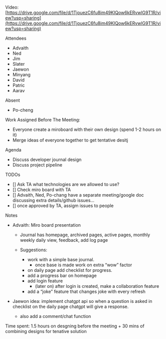 Video: [https://drive.google.com/file/d/1TjouezC6fu8im49KIQow6kERvwlG9T1R/view?usp=sharing](https://drive.google.com/file/d/1TjouezC6fu8im49KIQow6kERvwlG9T1R/view?usp=sharing)

Attendees
- Advaith
- Ned
- Jim
- Slater
- Jaewon
- Minyang
- David
- Patric
- Aarav

Absent
- Po-cheng

Work Assigned Before The Meeting:
- Everyone create a miroboard with their own design (spend 1-2 hours on it)
- Merge ideas of everyone together to get tentative desitj

Agenda
- Discuss developer journal design
- Discuss project pipeline

TODOs
- [] Ask TA what technologies are we allowed to use?
- [] Check miro board with TA
- [] Advaith, Ned, Po-chang have a separate meeting/google doc discussing extra details/github issues...
- [] once approved by TA, assigm issues to people

Notes
- Advaith: Miro board presentation
    - Journal has homepage, archived pages, active pages, monthly weekly daily view, feedback, add log page

    - Suggestions: 
        - work with a simple base journal.
	        - once base is made work on extra “wow” factor
        - on daily page add checklist for progress.
	    - add a progress bar on homepage
	    - add login feature
		    - (later on) after login is created, make a collaboration feature
	    - add a “joke” feature that changes joke with every refresh

- Jaewon idea: implement chatgpt api so when a question is asked in checklist on the daily page chatgpt will give a response.
	- also add a comment/chat function

Time spent: 1.5 hours on desgning before the meeting + 30 mins of combining designs for tenative solution

